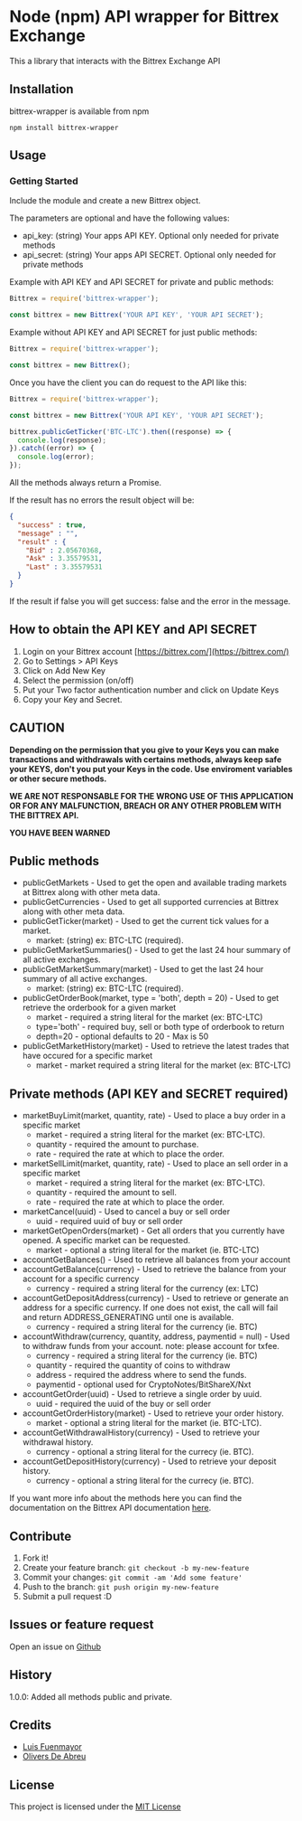 # Node (npm) API wrapper for Bittrex Exchange

This a library that interacts with the Bittrex Exchange API

## Installation

bittrex-wrapper is available from npm

```
npm install bittrex-wrapper
```

## Usage

### Getting Started

Include the module and create a new Bittrex object.

The parameters are optional and have the following values:

* api_key: (string) Your apps API KEY. Optional only needed for private methods
* api_secret: (string) Your apps API SECRET. Optional only needed for private methods


Example with API KEY and API SECRET for private and public methods:

```javascript
Bittrex = require('bittrex-wrapper');

const bittrex = new Bittrex('YOUR API KEY', 'YOUR API SECRET');
```
Example without API KEY and API SECRET for just public methods:

```javascript
Bittrex = require('bittrex-wrapper');

const bittrex = new Bittrex();
```

Once you have the client you can do request to the API like this:

```javascript
Bittrex = require('bittrex-wrapper');

const bittrex = new Bittrex('YOUR API KEY', 'YOUR API SECRET');

bittrex.publicGetTicker('BTC-LTC').then((response) => {
  console.log(response);
}).catch((error) => {
  console.log(error);
});
```
All the methods always return a Promise.

If the result has no errors the result object will be:

```json
{
  "success" : true,
  "message" : "",
  "result" : {
    "Bid" : 2.05670368,
    "Ask" : 3.35579531,
    "Last" : 3.35579531
  }
}
```

If the result if false you will get success: false and the error in the message.

## How to obtain the API KEY and API SECRET

1. Login on your Bittrex account [https://bittrex.com/](https://bittrex.com/)
2. Go to Settings > API Keys
3. Click on Add New Key
4. Select the permission (on/off)
5. Put your Two factor authentication number and click on Update Keys
6. Copy your Key and Secret.

## CAUTION

**Depending on the permission that you give to your Keys you can make transactions and withdrawals with certains methods, always keep safe your KEYS, don't you put your Keys in the code. Use enviroment variables or other secure methods.**

**WE ARE NOT RESPONSABLE FOR THE WRONG USE OF THIS APPLICATION OR FOR ANY MALFUNCTION, BREACH OR ANY OTHER PROBLEM WITH THE BITTREX API.**

**YOU HAVE BEEN WARNED**

## Public methods

* publicGetMarkets - Used to get the open and available trading markets at Bittrex along with other meta data.
* publicGetCurrencies - Used to get all supported currencies at Bittrex along with other meta data.
* publicGetTicker(market) - Used to get the current tick values for a market.
  * market: (string) ex: BTC-LTC (required).
* publicGetMarketSummaries() - Used to get the last 24 hour summary of all active exchanges.
* publicGetMarketSummary(market) - Used to get the last 24 hour summary of all active exchanges.
  * market: (string) ex: BTC-LTC (required).
* publicGetOrderBook(market, type = 'both', depth = 20) - Used to get retrieve the orderbook for a given market
  *  market - required a string literal for the market (ex: BTC-LTC)
  * type='both' - required buy, sell or both type of orderbook to return
  * depth=20 - optional defaults to 20 - Max is 50
* publicGetMarketHistory(market) - Used to retrieve the latest trades that have occured for a specific market
  * market - market required a string literal for the market (ex: BTC-LTC)

## Private methods (API KEY and SECRET required)

* marketBuyLimit(market, quantity, rate) - Used to place a buy order in a specific market
  * market - required a string literal for the market (ex: BTC-LTC).
  * quantity - required the amount to purchase.
  * rate - required the rate at which to place the order.
* marketSellLimit(market, quantity, rate) - Used to place an sell order in a specific market
  * market - required a string literal for the market (ex: BTC-LTC).
  * quantity - required the amount to sell.
  * rate - required the rate at which to place the order.
* marketCancel(uuid) - Used to cancel a buy or sell order
  * uuid - required uuid of buy or sell order
* marketGetOpenOrders(market) - Get all orders that you currently have opened. A specific market can be requested.
  * market - optional a string literal for the market (ie. BTC-LTC)
* accountGetBalances() - Used to retrieve all balances from your account
* accountGetBalance(currency) - Used to retrieve the balance from your account for a specific currency
  * currency - required a string literal for the currency (ex: LTC)
* accountGetDepositAddress(currency) - Used to retrieve or generate an address for a specific currency. If one does not exist, the call will fail and return ADDRESS_GENERATING until one is available.
  * currency - required a string literal for the currency (ie. BTC)
* accountWithdraw(currency, quantity, address, paymentid = null) - Used to withdraw funds from your account. note: please account for txfee.
  * currency - required a string literal for the currency (ie. BTC)
  * quantity - required the quantity of coins to withdraw
  * address - required the address where to send the funds.
  * paymentid - optional used for CryptoNotes/BitShareX/Nxt
* accountGetOrder(uuid) - Used to retrieve a single order by uuid.
  * uuid - required the uuid of the buy or sell order
* accountGetOrderHistory(market) - Used to retrieve your order history.
  * market - optional a string literal for the market (ie. BTC-LTC).
* accountGetWithdrawalHistory(currency) - Used to retrieve your withdrawal history.
  * currency - optional a string literal for the currecy (ie. BTC).
* accountGetDepositHistory(currency) - Used to retrieve your deposit history.
  * currency - optional a string literal for the currecy (ie. BTC).

If you want more info about the methods here you can find the documentation on the Bittrex API documentation [here](https://bittrex.com/home/api).

## Contribute

1. Fork it!
2. Create your feature branch: `git checkout -b my-new-feature`
3. Commit your changes: `git commit -am 'Add some feature'`
4. Push to the branch: `git push origin my-new-feature`
5. Submit a pull request :D

## Issues or feature request

Open an issue on [Github](https://github.com/coinsop/bittrex-wrapper/issues)

## History

1.0.0: Added all methods public and private.

## Credits

- [Luis Fuenmayor](https://github.com/fuelusumar)
- [Olivers De Abreu](https://github.com/oliversd)

## License

This project is licensed under the [MIT License](https://github.com/coinsop/bittrex-wrapper/blob/master/LICENSE)
